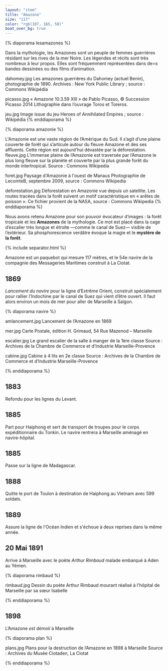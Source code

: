 ```yaml
---
layout: "item"
title: "Amazone"
size: "117"
color: "rgb(107, 165, 58)"
boat_over_bg: true
---
```


{% diaporama lesamazones %}

Dans la mythologie, les Amazones sont un peuple de femmes guerrières résidant sur les rives de la mer Noire. Les légendes et récits sont très nombreux à leur propos. Elles sont fréquemment représentées dans de=s bandes dessinées ou des films d’animation.

dahomey.jpg
Les amazones guerrières du Dahomey (actuel Benin), photographie de 1890.
Archives : New York Public Library ; source : Commons Wikipédia

picasso.jpg
« Amazone 10.3.59 XIII » de Pablo Picasso, © Succession Picasso 2014
Lithographie dans l’ouvrage Toros et Toreros.

jeu.jpg
Image issue du jeu Heroes of Annihilated Empires ; source : Wikipédia
{% enddiaporama %}


{% diaporama amazonie %}

L'Amazonie est une vaste région de l’Amérique du Sud. Il s’agit d’une plaine couverte de forêt qui s’articule autour du fleuve Amazone et des ses affluents. Cette région est aujourd'hui dévastée par la déforestation.
fleuve.jpg
L’immense plaine de l’Amazonie est traversée par l’Amazone le plus long fleuve sur la planète et couverte par la plus grande forêt du monde intertropical. Source : Commons Wikipedia

foret.jpg
Paysage d'Amazonie à l'ouest de Manaus
Photographie de LecomteB, septembre 2009, source : Commons Wikipedia

deforestation.jpg
Déforestation en Amazonie vue depuis un satellite. Les routes tracées dans la forêt suivent un motif caractéristique en « arêtes de poisson ».
Ce fichier provient de la NASA, source : Commons Wikipedia
{% enddiaporama %}


Nous avons retenu Amazone pour son pouvoir évocateur d’images : la forêt tropicale et les **Amazones** de la mythologie. Ce mot est placé dans la cage d’escalier très longue et étroite —comme le canal de Suez— visible de l’extérieur. Sa phosphorescence verdâtre évoque la magie et le **mystère de la forêt**.

{% include separator.html %}

Amazone est un paquebot qui mesure 117 mètres, et le 54e navire de la compagnie des Messageries Maritimes construit à La Ciotat.

1869
----

_Lancement du navire_ pour la ligne d’Extrême Orient, construit spécialement pour rallier l’Indochine par le canal de Suez qui vient d’être ouvert. Il faut alors environ un mois de mer pour aller de Marseille à Saïgon.

{% diaporama navire %}

amlancement.jpg
Lancement de l’Amazone en 1869

mer.jpg
Carte Postale, édition H. Grimaud, 54 Rue Mazenod – Marseille

escalier.jpg
Le grand escalier de la salle à manger de la 1ère classe
Source : Archives de la Chambre de Commerce et d’Industrie Marseille-Provence

cabine.jpg
Cabine à 4 lits en 2e classe
Source : Archives de la Chambre de Commerce et d’Industrie Marseille-Provence

{% enddiaporama %}

1883
----

Refondu pour les lignes du Levant.

1885
-----

Part pour Haiphong et sert de transport de troupes pour le corps expéditionnaire du Tonkin. Le navire rentrera à Marseille aménagé en navire-hôpital.

1885
---------

Passe sur la ligne de Madagascar.

1888
---------------

Quitte le port de Toulon à destination de Haiphong au Vietnam avec 599 soldats.

1889
---------------

Assure la ligne de l'Océan Indien et s'échoue à deux reprises dans la même année.

20 Mai 1891
------------

Arrive à Marseille avec le poète _Arthur Rimbaud_ malade embarqué à Aden au Yémen.

{% diaporama rimbaud %}

rimbaud.jpg
Dessin du poète Arthur Rimbaud mourant réalisé à l'hôpital de Marseille par sa sœur Isabelle

{% enddiaporama %}

1898
------------

L’Amazone _est démoli_ à Marseille

{% diaporama plan %}

plans.jpg
Plans pour la destruction de l’Amazone en 1898 à Marseille
Source : Archives du Musée Ciotaden, La Ciotat

{% enddiaporama %}
